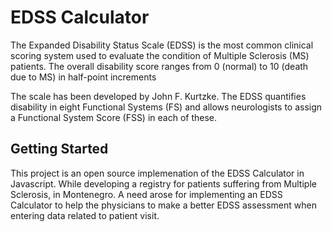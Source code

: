 # EDSS Calculator

The Expanded Disability Status Scale (EDSS) is the most common clinical scoring system used to evaluate the condition of Multiple Sclerosis (MS) patients. The overall disability score ranges from 0 (normal) to 10 (death due to MS) in half-point increments

 The scale has been developed by John F. Kurtzke. The EDSS quantifies disability in eight Functional Systems (FS) and allows neurologists to assign a Functional System Score (FSS) in each of these.

## Getting Started

This project is an open source implemenation of the EDSS Calculator in Javascript. While developing a registry for patients suffering from Multiple Sclerosis, in Montenegro. A need arose for implementing an EDSS Calculator to help the physicians to make a better EDSS assessment when entering data related to patient visit.
